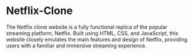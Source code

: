 # Netflix-Clone
The Netflix clone website is a fully functional replica of the popular streaming platform, Netflix. Built using HTML, CSS, and JavaScript, this website closely emulates the main features and design of Netflix, providing users with a familiar and immersive streaming experience.
